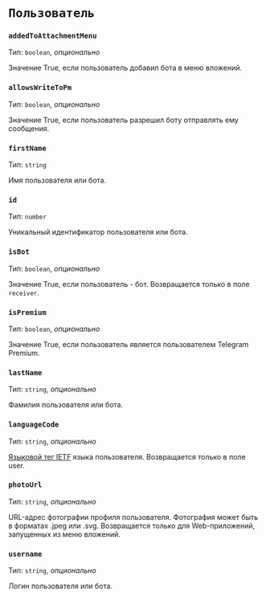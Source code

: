 # `Пользователь`

### `addedToAttachmentMenu`

Тип: `boolean`, _опционально_

Значение True, если пользователь добавил бота в меню вложений.

### `allowsWriteToPm`

Тип: `boolean`, _опционально_

Значение True, если пользователь разрешил боту отправлять ему сообщения.

### `firstName`

Тип: `string`

Имя пользователя или бота.

### `id`

Тип: `number`

Уникальный идентификатор пользователя или бота.

### `isBot`

Тип: `boolean`, _опционально_

Значение True, если пользователь - бот. Возвращается только в поле `receiver`.

### `isPremium`

Тип: `boolean`, _опционально_

Значение True, если пользователь является пользователем Telegram Premium.

### `lastName`

Тип: `string`, _опционально_

Фамилия пользователя или бота.

### `languageCode`

Тип: `string`, _опционально_

[Языковой тег IETF](https://en.wikipedia.org/wiki/IETF_language_tag) языка пользователя. Возвращается только в поле user.

### `photoUrl`

Тип: `string`, _опционально_

URL-адрес фотографии профиля пользователя. Фотография может быть в форматах .jpeg или .svg. Возвращается только для Web-приложений, запущенных из меню вложений.

### `username`

Тип: `string`, _опционально_

Логин пользователя или бота.
